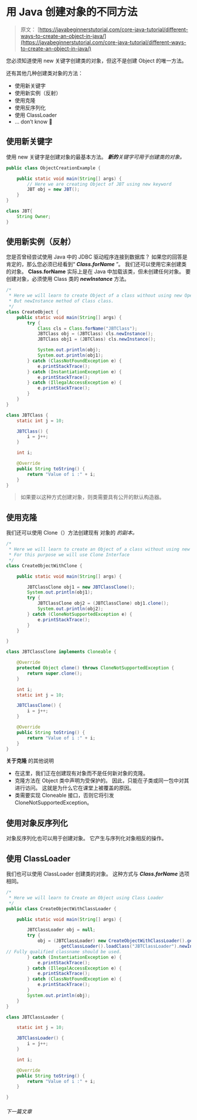 # 用 Java 创建对象的不同方法

> 原文： [https://javabeginnerstutorial.com/core-java-tutorial/different-ways-to-create-an-object-in-java/](https://javabeginnerstutorial.com/core-java-tutorial/different-ways-to-create-an-object-in-java/)

您必须知道使用 new 关键字创建类的对象，但这不是创建 Object 的唯一方法。

还有其他几种创建类对象的方法：

*   使用新关键字
*   使用新实例（反射）
*   使用克隆
*   使用反序列化
*   使用 ClassLoader
*   … don’t know 🙂

## 使用新关键字

使用 new 关键字是创建对象的最基本方法。 ***新的**关键字可用于创建类的对象。*

```java
public class ObjectCreationExample {

	public static void main(String[] args) {
		// Here we are creating Object of JBT using new keyword
		JBT obj = new JBT();
	}
}

class JBT{
	String Owner;
} 
```

## 使用新实例（反射）

您是否曾经尝试使用 Java 中的 JDBC 驱动程序连接到数据库？ 如果您的回答是肯定的，那么您必须已经看到“ ***Class.forName*** ”。 我们还可以使用它来创建类的对象。 **Class.forName** 实际上是在 Java 中加载该类，但未创建任何对象。 要创建对象，必须使用 Class 类的 ***newInstance*** 方法。

```java
/*
 * Here we will learn to create Object of a class without using new Operator.
 * But newInstance method of Class class.
 */
class CreateObject {
	public static void main(String[] args) {
		try {
			Class cls = Class.forName("JBTClass");
			JBTClass obj = (JBTClass) cls.newInstance();
			JBTClass obj1 = (JBTClass) cls.newInstance();

			System.out.println(obj);
			System.out.println(obj1);
		} catch (ClassNotFoundException e) {
			e.printStackTrace();
		} catch (InstantiationException e) {
			e.printStackTrace();
		} catch (IllegalAccessException e) {
			e.printStackTrace();
		}
	}
}

class JBTClass {
	static int j = 10;

	JBTClass() {
		i = j++;
	}

	int i;

	@Override
	public String toString() {
		return "Value of i :" + i;
	}
}
```

> 如果要以这种方式创建对象，则类需要具有公开的默认构造器。

## 使用克隆

我们还可以使用 Clone（）方法创建现有 对象的 *的副本。*

```java
/*
 * Here we will learn to create an Object of a class without using new Operator.
 * For this purpose we will use Clone Interface
 */
class CreateObjectWithClone {

	public static void main(String[] args) {

		JBTClassClone obj1 = new JBTClassClone();
		System.out.println(obj1);
		try {
			JBTClassClone obj2 = (JBTClassClone) obj1.clone();
			System.out.println(obj2);
		} catch (CloneNotSupportedException e) {
			e.printStackTrace();
		}
	}

}

class JBTClassClone implements Cloneable {

	@Override
	protected Object clone() throws CloneNotSupportedException {
		return super.clone();
	}

	int i;
	static int j = 10;

	JBTClassClone() {
		i = j++;
	}

	@Override
	public String toString() {
		return "Value of i :" + i;
	}
}
```

**关于克隆** 的其他说明

*   在这里，我们正在创建现有对象而不是任何新对象的克隆。
*   克隆方法在 Object 类中声明为受保护的。 因此，只能在子类或同一包中对其进行访问。 这就是为什么它在课堂上被覆盖的原因。
*   类需要实现 Cloneable 接口，否则它将引发 CloneNotSupportedException。

## 使用对象反序列化

对象反序列化也可以用于创建对象。 它产生与序列化对象相反的操作。

## 使用 ClassLoader

我们也可以使用 ClassLoader 创建类的对象。 这种方式与 ***Class.forName*** 选项相同。

```java
/*
 * Here we will learn to Create an Object using Class Loader
 */
public class CreateObjectWithClassLoader {

	public static void main(String[] args) {

		JBTClassLoader obj = null;
		try {
			obj = (JBTClassLoader) new CreateObjectWithClassLoader().getClass()
					.getClassLoader().loadClass("JBTClassLoader").newInstance();
// Fully qualified classname should be used.
		} catch (InstantiationException e) {
			e.printStackTrace();
		} catch (IllegalAccessException e) {
			e.printStackTrace();
		} catch (ClassNotFoundException e) {
			e.printStackTrace();
		}
		System.out.println(obj);
	}
}

class JBTClassLoader {

	static int j = 10;

	JBTClassLoader() {
		i = j++;
	}

	int i;

	@Override
	public String toString() {
		return "Value of i :" + i;
	}

}
```

###### 下一篇文章